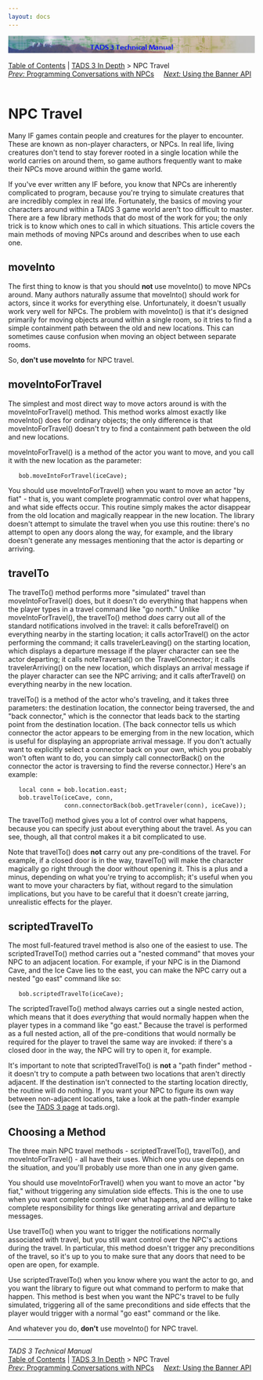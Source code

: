 ```yaml
---
layout: docs
---
```

<div class="topbar">

<img src="topbar.jpg" data-border="0" />

</div>

<div class="nav">

<a href="toc.html" class="nav">Table of Contents</a> \|
<a href="depth.html" class="nav">TADS 3 In Depth</a> \> NPC Travel  
<span class="navnp"><a href="t3conv.html" class="nav"><em>Prev:</em> Programming
Conversations with NPCs</a>    
<a href="t3banner.html" class="nav"><em>Next:</em> Using the Banner
API</a>     </span>

</div>



# NPC Travel

Many IF games contain people and creatures for the player to encounter.
These are known as non-player characters, or NPCs. In real life, living
creatures don't tend to stay forever rooted in a single location while
the world carries on around them, so game authors frequently want to
make their NPCs move around within the game world.

If you've ever written any IF before, you know that NPCs are inherently
complicated to program, because you're trying to simulate creatures that
are incredibly complex in real life. Fortunately, the basics of moving
your characters around within a TADS 3 game world aren't too difficult
to master. There are a few library methods that do most of the work for
you; the only trick is to know which ones to call in which situations.
This article covers the main methods of moving NPCs around and describes
when to use each one.

## moveInto

The first thing to know is that you should **not** use moveInto() to
move NPCs around. Many authors naturally assume that moveInto() should
work for actors, since it works for everything else. Unfortunately, it
doesn't usually work very well for NPCs. The problem with moveInto() is
that it's designed primarily for moving objects around within a single
room, so it tries to find a simple containment path between the old and
new locations. This can sometimes cause confusion when moving an object
between separate rooms.

So, **don't use moveInto** for NPC travel.

## moveIntoForTravel

The simplest and most direct way to move actors around is with the
moveIntoForTravel() method. This method works almost exactly like
moveInto() does for ordinary objects; the only difference is that
moveIntoForTravel() doesn't try to find a containment path between the
old and new locations.

moveIntoForTravel() is a method of the actor you want to move, and you
call it with the new location as the parameter:

       bob.moveIntoForTravel(iceCave);

You should use moveIntoForTravel() when you want to move an actor "by
fiat" - that is, you want complete programmatic control over what
happens, and what side effects occur. This routine simply makes the
actor disappear from the old location and magically reappear in the new
location. The library doesn't attempt to simulate the travel when you
use this routine: there's no attempt to open any doors along the way,
for example, and the library doesn't generate any messages mentioning
that the actor is departing or arriving.

## travelTo

The travelTo() method performs more "simulated" travel than
moveIntoForTravel() does, but it doesn't do everything that happens when
the player types in a travel command like "go north." Unlike
moveIntoForTravel(), the travelTo() method *does* carry out all of the
standard notifications involved in the travel: it calls beforeTravel()
on everything nearby in the starting location; it calls actorTravel() on
the actor performing the command; it calls travelerLeaving() on the
starting location, which displays a departure message if the player
character can see the actor departing; it calls noteTraversal() on the
TravelConnector; it calls travelerArriving() on the new location, which
displays an arrival message if the player character can see the NPC
arriving; and it calls afterTravel() on everything nearby in the new
location.

travelTo() is a method of the actor who's traveling, and it takes three
parameters: the destination location, the connector being traversed, the
and "back connector," which is the connector that leads back to the
starting point from the destination location. (The back connector tells
us which connector the actor appears to be emerging from in the new
location, which is useful for displaying an appropriate arrival message.
If you don't actually want to explicitly select a connector back on your
own, which you probably won't often want to do, you can simply call
connectorBack() on the connector the actor is traversing to find the
reverse connector.) Here's an example:

       local conn = bob.location.east;
       bob.travelTo(iceCave, conn,
                    conn.connectorBack(bob.getTraveler(conn), iceCave));

The travelTo() method gives you a lot of control over what happens,
because you can specify just about everything about the travel. As you
can see, though, all that control makes it a bit complicated to use.

Note that travelTo() does **not** carry out any pre-conditions of the
travel. For example, if a closed door is in the way, travelTo() will
make the character magically go right through the door without opening
it. This is a plus and a minus, depending on what you're trying to
accomplish; it's useful when you want to move your characters by fiat,
without regard to the simulation implications, but you have to be
careful that it doesn't create jarring, unrealistic effects for the
player.

## scriptedTravelTo

The most full-featured travel method is also one of the easiest to use.
The scriptedTravelTo() method carries out a "nested command" that moves
your NPC to an adjacent location. For example, if your NPC is in the
Diamond Cave, and the Ice Cave lies to the east, you can make the NPC
carry out a nested "go east" command like so:

       bob.scriptedTravelTo(iceCave);

The scriptedTravelTo() method always carries out a single nested action,
which means that it does *everything* that would normally happen when
the player types in a command like "go east." Because the travel is
performed as a full nested action, all of the pre-conditions that would
normally be required for the player to travel the same way are invoked:
if there's a closed door in the way, the NPC will try to open it, for
example.

It's important to note that scriptedTravelTo() is **not** a "path
finder" method - it doesn't try to compute a path between two locations
that aren't directly adjacent. If the destination isn't connected to the
starting location directly, the routine will do nothing. If you want
your NPC to figure its own way between non-adjacent locations, take a
look at the path-finder example (see the [TADS 3
page](http://www.tads.org/tads3.html) at tads.org).

## Choosing a Method

The three main NPC travel methods - scriptedTravelTo(), travelTo(), and
moveIntoForTravel() - all have their uses. Which one you use depends on
the situation, and you'll probably use more than one in any given game.

You should use moveIntoForTravel() when you want to move an actor "by
fiat," without triggering any simulation side effects. This is the one
to use when you want complete control over what happens, and are willing
to take complete responsibility for things like generating arrival and
departure messages.

Use travelTo() when you want to trigger the notifications normally
associated with travel, but you still want control over the NPC's
actions during the travel. In particular, this method doesn't trigger
any preconditions of the travel, so it's up to you to make sure that any
doors that need to be open are open, for example.

Use scriptedTravelTo() when you know where you want the actor to go, and
you want the library to figure out what command to perform to make that
happen. This method is best when you want the NPC's travel to be fully
simulated, triggering all of the same preconditions and side effects
that the player would trigger with a normal "go east" command or the
like.

And whatever you do, **don't** use moveInto() for NPC travel.



------------------------------------------------------------------------

<div class="navb">

*TADS 3 Technical Manual*  
<a href="toc.html" class="nav">Table of Contents</a> \|
<a href="depth.html" class="nav">TADS 3 In Depth</a> \> NPC Travel  
<span class="navnp"><a href="t3conv.html" class="nav"><em>Prev:</em> Programming
Conversations with NPCs</a>    
<a href="t3banner.html" class="nav"><em>Next:</em> Using the Banner
API</a>     </span>

</div>
